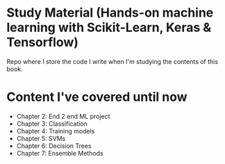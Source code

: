 # Study Material (Hands-on machine learning with Scikit-Learn, Keras & Tensorflow)
Repo where I store the code I write when I'm studying the contents of this book.

# Content I've covered until now
- Chapter 2: End 2 end ML project
- Chapter 3: Classification
- Chapter 4: Training models
- Chapter 5: SVMs
- Chapter 6: Decision Trees
- Chapter 7: Ensemble Methods

  
